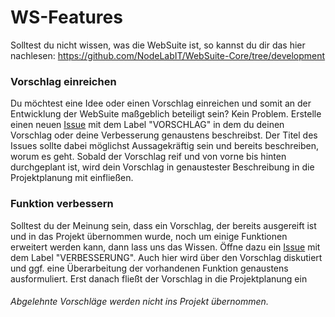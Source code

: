 # WS-Features
Solltest du nicht wissen, was die WebSuite ist, so kannst du dir das hier nachlesen: https://github.com/NodeLabIT/WebSuite-Core/tree/development

### Vorschlag einreichen
Du möchtest eine Idee oder einen Vorschlag einreichen und somit an der Entwicklung der WebSuite maßgeblich beteiligt sein?
Kein Problem.
Erstelle einen neuen [Issue](https://github.com/NodeLabIT/WS-Features/issues/new) mit dem Label "VORSCHLAG" in dem du deinen
Vorschlag oder deine Verbesserung genaustens beschreibst. Der Titel des Issues sollte dabei möglichst Aussagekräftig sein
und bereits beschreiben, worum es geht.
Sobald der Vorschlag reif und von vorne bis hinten durchgeplant ist, wird dein Vorschlag in genaustester Beschreibung in
die Projektplanung mit einfließen.

### Funktion verbessern
Solltest du der Meinung sein, dass ein Vorschlag, der bereits ausgereift ist und in das Projekt übernommen wurde, noch
um einige Funktionen erweitert werden kann, dann lass uns das Wissen. Öffne dazu ein
[Issue](https://github.com/NodeLabIT/WS-Features/issues/new) mit dem Label "VERBESSERUNG". Auch hier wird über den Vorschlag
diskutiert und ggf. eine Überarbeitung der vorhandenen Funktion genaustens ausformuliert. Erst danach fließt der Vorschlag
in die Projektplanung ein

###### *Abgelehnte Vorschläge werden nicht ins Projekt übernommen.*
